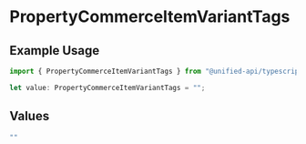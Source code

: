 # PropertyCommerceItemVariantTags

## Example Usage

```typescript
import { PropertyCommerceItemVariantTags } from "@unified-api/typescript-sdk/sdk/models/shared";

let value: PropertyCommerceItemVariantTags = "";
```

## Values

```typescript
""
```